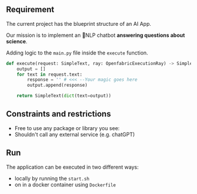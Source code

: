 
## Requirement
The current project has the blueprint structure of an AI App. 

Our mission is to implement an 💬NLP chatbot **answering questions about science**. 

Adding logic to the `main.py` file inside the `execute` function. 
```python
def execute(request: SimpleText, ray: OpenfabricExecutionRay) -> SimpleText:
    output = []
    for text in request.text:        
        response = '' # <<< --Your magic goes here
        output.append(response)

    return SimpleText(dict(text=output))
```
## Constraints and restrictions
* Free to use any package or library you see:
* Shouldn't call any external service (e.g. chatGPT) 

## Run
The application can be executed in two different ways:
* locally by running the `start.sh` 
* on in a docker container using `Dockerfile` 

